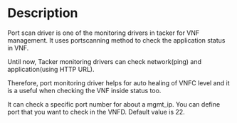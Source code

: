 Description
===========

Port scan driver is one of the monitoring drivers in tacker for VNF management.
It uses portscanning method to check the application status in VNF.

Until now, Tacker monitoring drivers can check network(ping) and
application(using HTTP URL).

Therefore, port monitoring driver helps for auto
healing of VNFC level and it is a useful when checking the
VNF inside status too.

It can check a specific port number for about a mgmt_ip.
You can define port  that you want to check in the VNFD.
Default value is 22.


